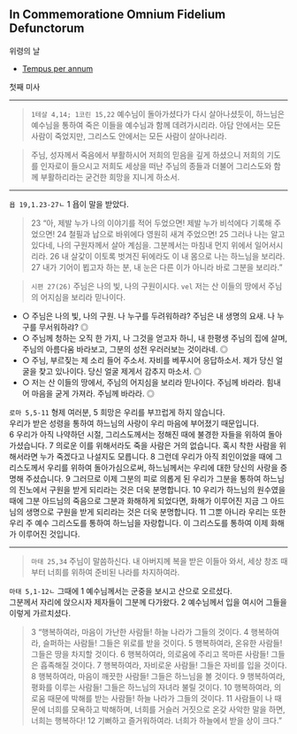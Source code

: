 ## In Commemoratione Omnium Fidelium Defunctorum  
위령의 날

- [Tempus per annum](../LH.md)

첫째 미사 

----

> `1테살 4,14; 1코린 15,22` 예수님이 돌아가셨다가 다시 살아나셨듯이, 하느님은 예수님을 통하여 죽은 이들을 예수님과 함께 데려가시리라. 아담 안에서는 모든 사람이 죽었지만, 그리스도 안에서는 모든 사람이 살아나리라.

> 주님, 성자께서 죽음에서 부활하시어 저희의 믿음을 깊게 하셨으니 저희의 기도를 인자로이 들으시고 저희도 세상을 떠난 주님의 종들과 더불어 그리스도와 함께 부활하리라는 굳건한 희망을 지니게 하소서.

----

`욥 19,1.23-27ㄴ` 1 욥이 말을 받았다.
> 23 “아, 제발 누가 나의 이야기를 적어 두었으면!
제발 누가 비석에다 기록해 주었으면!
24 철필과 납으로 바위에다 영원히 새겨 주었으면!
25 그러나 나는 알고 있다네, 나의 구원자께서 살아 계심을.
그분께서는 마침내 먼지 위에서 일어서시리라.
26 내 살갗이 이토록 벗겨진 뒤에라도 이 내 몸으로 나는 하느님을 보리라.
27 내가 기어이 뵙고자 하는 분,
내 눈은 다른 이가 아니라 바로 그분을 보리라.”

> `시편 27(26)` 주님은 나의 빛, 나의 구원이시다.
> `vel` 저는 산 이들의 땅에서 주님의 어지심을 보리라 믿나이다.
- ○ 주님은 나의 빛, 나의 구원. 나 누구를 두려워하랴? 주님은 내 생명의 요새. 나 누구를 무서워하랴? ◎
- ○ 주님께 청하는 오직 한 가지, 나 그것을 얻고자 하니, 내 한평생 주님의 집에 살며, 주님의 아름다움 바라보고, 그분의 성전 우러러보는 것이라네. ◎
- ○ 주님, 부르짖는 제 소리 들어 주소서. 자비를 베푸시어 응답하소서. 제가 당신 얼굴을 찾고 있나이다. 당신 얼굴 제게서 감추지 마소서. ◎
- ○ 저는 산 이들의 땅에서, 주님의 어지심을 보리라 믿나이다. 주님께 바라라. 힘내어 마음을 굳게 가져라. 주님께 바라라. ◎

`로마 5,5-11` 형제 여러분, 5 희망은 우리를 부끄럽게 하지 않습니다.  
우리가 받은 성령을 통하여 하느님의 사랑이 우리 마음에 부어졌기 때문입니다.  
6 우리가 아직 나약하던 시절,
그리스도께서는 정해진 때에 불경한 자들을 위하여 돌아가셨습니다.
7 의로운 이를 위해서라도 죽을 사람은 거의 없습니다.
혹시 착한 사람을 위해서라면 누가 죽겠다고 나설지도 모릅니다.
8 그런데 우리가 아직 죄인이었을 때에
그리스도께서 우리를 위하여 돌아가심으로써,
하느님께서는 우리에 대한 당신의 사랑을 증명해 주셨습니다.
9 그러므로 이제 그분의 피로 의롭게 된 우리가 그분을 통하여
하느님의 진노에서 구원을 받게 되리라는 것은 더욱 분명합니다.
10 우리가 하느님의 원수였을 때에
그분 아드님의 죽음으로 그분과 화해하게 되었다면,
화해가 이루어진 지금 그 아드님의 생명으로 구원을 받게 되리라는 것은
더욱 분명합니다.
11 그뿐 아니라 우리는 또한 우리 주 예수 그리스도를 통하여 하느님을 자랑합니다.
이 그리스도를 통하여 이제 화해가 이루어진 것입니다.

----

> `마태 25,34` 주님이 말씀하신다. 내 아버지께 복을 받은 이들아 와서, 세상 창조 때부터 너희를 위하여 준비된 나라를 차지하여라.

`마태 5,1-12ㄴ` 그때에 1 예수님께서는 군중을 보시고 산으로 오르셨다.  
그분께서 자리에 앉으시자 제자들이 그분께 다가왔다.
2 예수님께서 입을 여시어 그들을 이렇게 가르치셨다.
> 3 “행복하여라, 마음이 가난한 사람들! 하늘 나라가 그들의 것이다.
4 행복하여라, 슬퍼하는 사람들! 그들은 위로를 받을 것이다.
5 행복하여라, 온유한 사람들! 그들은 땅을 차지할 것이다.
6 행복하여라, 의로움에 주리고 목마른 사람들! 그들은 흡족해질 것이다.
7 행복하여라, 자비로운 사람들! 그들은 자비를 입을 것이다.
8 행복하여라, 마음이 깨끗한 사람들! 그들은 하느님을 볼 것이다.
9 행복하여라, 평화를 이루는 사람들! 그들은 하느님의 자녀라 불릴 것이다.
10 행복하여라, 의로움 때문에 박해를 받는 사람들!
하늘 나라가 그들의 것이다.
11 사람들이 나 때문에 너희를 모욕하고 박해하며,
너희를 거슬러 거짓으로 온갖 사악한 말을 하면, 너희는 행복하다!
12 기뻐하고 즐거워하여라. 너희가 하늘에서 받을 상이 크다.”